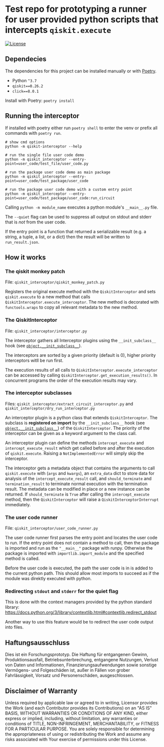 # Test repo for prototyping a runner for user provided python scripts that intercepts `qiskit.execute`

[![License](https://img.shields.io/badge/License-Apache%202.0-blue.svg)](https://opensource.org/licenses/Apache-2.0)

## Dependecies

The dependencies for this project can be installed manually or with [Poetry](https://python-poetry.org).

 *  Python `^3.7`
 *  `qiskit==0.26.2`
 *  `click==8.0.1`

Install with Poetry: `poetry install`

## Running the interceptor

If installed with poetry either run `poetry shell` to enter the venv or prefix all commands with `poetry run`.

```
# show cmd options
python -m qiskit-interceptor --help

# run the single file user code demo
python -m qiskit_interceptor --entry-point=user_code/test_file/user_code.py

# run the package user code demo as main package
python -m qiskit_interceptor --entry-point=user_code/test_package/user_code

# run the package user code demo with a custom entry point
python -m qiskit_interceptor --entry-point=user_code/test_package/user_code:run_circuit
```

Calling `python -m module_name` executes a python module's `__main__.py` file.

The `--quiet` flag can be used to suppress all output on stdout and stderr that is *not* from the user code.

If the entry point is a function that returned a serializable result (e.g. a string, a tuple, a list, or a dict) then the result will be written to `run_result.json`.


## How it works

### The qiskit monkey patch

File: `qiskit_interceptor/qiskit_monkey_patch.py`

Registers the original execute method with the `QiskitInterceptor` and sets `qiskit.execute` to a new method that calls `QiskitInterceptor.execute_interceptor`.
The new method is decorated with `functools.wraps` to copy all relevant metadata to the new method.

### The QiskitInterceptor

File: `qiskit_interceptor/interceptor.py`

The interceptor gathers all Interceptor plugins using the `__init_subclass__` hook (see [`object.__init_subclass__`](https://docs.python.org/3/reference/datamodel.html?highlight=__init_subclass__#object.__init_subclass__)).

The interceptors are sorted by a given priority (default is 0), higher priority interceptors witll be run first.

The execution results of all calls to `QiskitInterceptor.execute_interceptor` can be accessed by calling `QiskitInterceptor.get_execution_results()`.
In concurrent programs the order of the execution results may vary.

### The interceptor subclasses

Files: `qiskit_interceptor/extract_circuit_interceptor.py` and `qiskit_interceptor/dry_run_interceptor.py`

An interceptor plugin is a python class that extends `QiskitInterceptor`.
The subclass is **registered on import** by the `__init_subclass__` hook (see [`object.__init_subclass__`](https://docs.python.org/3/reference/datamodel.html?highlight=__init_subclass__#object.__init_subclass__)) of the `QiskitInterceptor`.
The priority of the interceptor can be given as a keyword argument to the class call.

An interceptor plugin can define the methods `intercept_execute` and `intercept_execute_result` which get called before and after the execution of `qiskit.execute`.
Raising a `NotImplementedError` will simply skip the interceptor.

The interceptor gets a metadata object that contains the arguments to call `qiskit.execute` with (`args` and `kwargs`), an `extra_data` dict to store data for analysis of the `intercept_execute_result` call, and `should_terminate` and `termination_result` to terminate normal execution with the termination result.
The metadata can be modified in place or a new instance can be returned.
If `should_terminate` is `True` after calling the `intercept_execute` method, then the `QiskitInterceptor` will raise a `QiskitInterceptorInterrupt` immediately.

### The user code runner

File: `qiskit_interceptor/user_code_runner.py`

The user code runner first parses the entry point and locates the user code to run.
If the entry point does not contain a method to call, then the package is imported and run as the `"__main__"` package with runpy.
Otherwise the package is imported with `importlib.import_module` and the specified method is called.

Before the user code is executed, the path the user code is in is added to the current python path.
This should allow most imports to succeed as if the module was direktly executed with python.

### Redirecting `stdout` and `stderr` for the quiet flag

This is done with the context managers provided by the python standard library: <https://docs.python.org/3/library/contextlib.html#contextlib.redirect_stdout>

Another way to use this feature would be to redirect the user code output into files.



## Haftungsausschluss

Dies ist ein Forschungsprototyp.
Die Haftung für entgangenen Gewinn, Produktionsausfall, Betriebsunterbrechung, entgangene Nutzungen, Verlust von Daten und Informationen, Finanzierungsaufwendungen sowie sonstige Vermögens- und Folgeschäden ist, außer in Fällen von grober Fahrlässigkeit, Vorsatz und Personenschäden, ausgeschlossen.

## Disclaimer of Warranty

Unless required by applicable law or agreed to in writing, Licensor provides the Work (and each Contributor provides its Contributions) on an "AS IS" BASIS, WITHOUT WARRANTIES OR CONDITIONS OF ANY KIND, either express or implied, including, without limitation, any warranties or conditions of TITLE, NON-INFRINGEMENT, MERCHANTABILITY, or FITNESS FOR A PARTICULAR PURPOSE.
You are solely responsible for determining the appropriateness of using or redistributing the Work and assume any risks associated with Your exercise of permissions under this License.
